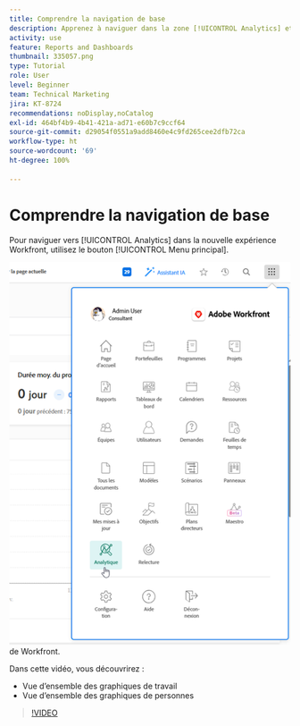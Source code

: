 ```yaml
---
title: Comprendre la navigation de base
description: Apprenez à naviguer dans la zone [!UICONTROL Analytics] et découvrez une vue d’ensemble des graphiques de travail et des graphiques de personnes dans Workfront.
activity: use
feature: Reports and Dashboards
thumbnail: 335057.png
type: Tutorial
role: User
level: Beginner
team: Technical Marketing
jira: KT-8724
recommendations: noDisplay,noCatalog
exl-id: 464bf4b9-4b41-421a-ad71-e60b7c9ccf64
source-git-commit: d29054f0551a9add8460e4c9fd265cee2dfb72ca
workflow-type: ht
source-wordcount: '69'
ht-degree: 100%

---
```


# Comprendre la navigation de base

Pour naviguer vers [!UICONTROL Analytics] dans la nouvelle expérience Workfront, utilisez le bouton [!UICONTROL Menu principal].

![Une image de la recherche de la fonction [!UICONTROL Analytics] dans le [!UICONTROL menu principal]](assets/Navigate-NWE.png) de Workfront.

Dans cette vidéo, vous découvrirez :

* Vue d’ensemble des graphiques de travail
* Vue d’ensemble des graphiques de personnes

>[!VIDEO](https://video.tv.adobe.com/v/335057/?quality=12&learn=on)

